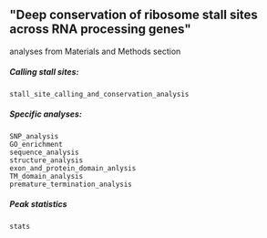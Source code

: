 ## "Deep conservation of ribosome stall sites across RNA processing genes" ##
analyses from Materials and Methods section


##### Calling stall sites:
`stall_site_calling_and_conservation_analysis`

##### Specific analyses:
`SNP_analysis`  
`GO_enrichment`  
`sequence_analysis`  
`structure_analysis`  
`exon_and_protein_domain_anlysis`  
`TM_domain_analysis`  
`premature_termination_analysis`

##### Peak statistics
`stats`

